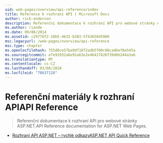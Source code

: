 ```yaml
---
uid: web-pages/overview/api-reference/index
title: Reference k rozhraní API | Microsoft Docs
author: rick-anderson
description: Referenční dokumentace k rozhraní API pro webové stránky ASP.NET.
ms.author: riande
ms.date: 09/08/2014
ms.assetid: c29776f2-10b5-4632-b383-5f43656d5900
msc.legacyurl: /web-pages/overview/api-reference
msc.type: chapter
ms.openlocfilehash: 755d8ce57ba9df18f2adb5f00c98cad6ef8e545a
ms.sourcegitcommit: e7e91932a6e91a63e2e46417626f39d6b244a3ab
ms.translationtype: MT
ms.contentlocale: cs-CZ
ms.lasthandoff: 03/06/2020
ms.locfileid: "78637128"
---
```

# <a name="api-reference"></a><span data-ttu-id="e90a0-103">Referenční materiály k rozhraní API</span><span class="sxs-lookup"><span data-stu-id="e90a0-103">API Reference</span></span>

> <span data-ttu-id="e90a0-104">Referenční dokumentace k rozhraní API pro webové stránky ASP.NET.</span><span class="sxs-lookup"><span data-stu-id="e90a0-104">API Reference documentation for ASP.NET Web Pages.</span></span>

- [<span data-ttu-id="e90a0-105">Rozhraní API ASP.NET – rychlé odkazy</span><span class="sxs-lookup"><span data-stu-id="e90a0-105">ASP.NET API Quick Reference</span></span>](asp-net-web-pages-api-reference.md)
